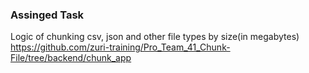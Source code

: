 ### Assinged Task

Logic of chunking csv, json and other file types by size(in megabytes) https://github.com/zuri-training/Pro_Team_41_Chunk-File/tree/backend/chunk_app
